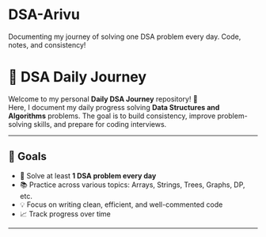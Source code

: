 # DSA-Arivu
Documenting my journey of solving one DSA problem every day. Code, notes, and consistency!

# 🧠 DSA Daily Journey

Welcome to my personal **Daily DSA Journey** repository! 🚀  
Here, I document my daily progress solving **Data Structures and Algorithms** problems. The goal is to build consistency, improve problem-solving skills, and prepare for coding interviews.

---

## 📌 Goals

- 📅 Solve at least **1 DSA problem every day**
- 📚 Practice across various topics: Arrays, Strings, Trees, Graphs, DP, etc.
- 💡 Focus on writing clean, efficient, and well-commented code
- 📈 Track progress over time

---




